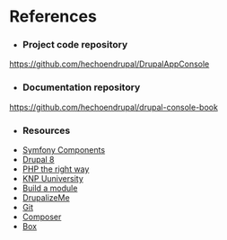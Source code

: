 # References


* ### Project code repository

https://github.com/hechoendrupal/DrupalAppConsole

* ### Documentation repository

https://github.com/hechoendrupal/drupal-console-book

* ### Resources

- [Symfony Components](http://symfony.com/components)
- [Drupal 8](https://www.drupal.org/drupal-8.0)
- [PHP the right way](http://www.phptherightway.com/)
- [KNP Uuniversity](https://knpuniversity.com/)
- [Build a module](http://buildamodule.com/)
- [DrupalizeMe](https://drupalize.me/)
- [Git](http://git-scm.com/)
- [Composer](https://getcomposer.org/doc/00-intro.md#installation-linux-unix-osx)
- [Box](http://box-project.org/)
